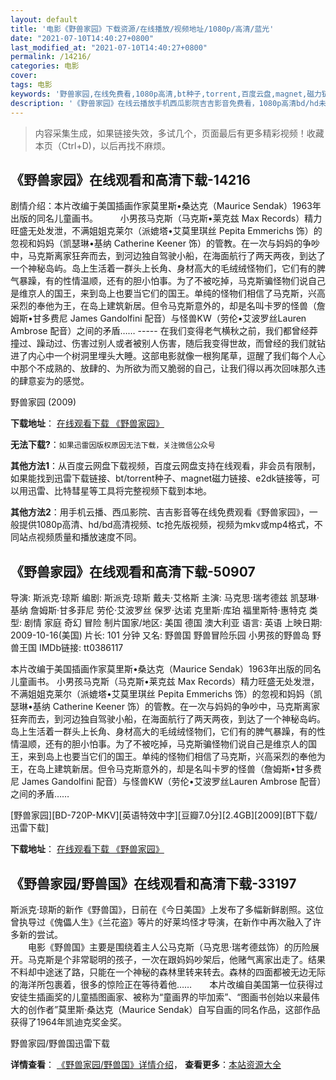 ```yaml
---
layout: default
title: '电影《野兽家园》下载资源/在线播放/视频地址/1080p/高清/蓝光'
date: "2021-07-10T14:40:27+0800"
last_modified_at: "2021-07-10T14:40:27+0800"
permalink: /14216/
categories: 电影
cover:
tags: 电影
keywords: '野兽家园,在线免费看,1080p高清,bt种子,torrent,百度云盘,magnet,磁力链,迅雷下载资源'
description: '《野兽家园》在线云播放手机西瓜影院吉吉影音免费看，1080p高清bd/hd未删减完整版和tc抢先枪版，mkv/mp4格式，附带bt/torrent种子、magnet/磁力链、百度云盘、网盘资源迅雷下载链接'
---
```


>内容采集生成，如果链接失效，多试几个，页面最后有更多精彩视频！收藏本页（Ctrl+D)，以后再找不麻烦。


## 《野兽家园》在线观看和高清下载-14216

剧情介绍：本片改编于美国插画作家莫里斯•桑达克（Maurice Sendak）1963年出版的同名儿童画书。  　　小男孩马克斯（马克斯•莱克兹 Max Records）精力旺盛无处发泄，不满姐姐克莱尔（派媲塔•艾莫里琪丝 Pepita Emmerichs 饰）的忽视和妈妈（凯瑟琳•基纳 Catherine Keener 饰）的管教。在一次与妈妈的争吵中，马克斯离家狂奔而去，到河边独自驾驶小船，在海面航行了两天两夜，到达了一个神秘岛屿。岛上生活着一群头上长角、身材高大的毛绒绒怪物们，它们有的脾气暴躁，有的性情温顺，还有的胆小怕事。为了不被吃掉，马克斯骗怪物们说自己是维京人的国王，来到岛上也要当它们的国王。单纯的怪物们相信了马克斯，兴高采烈的奉他为王，在岛上建筑新居。但令马克斯意外的，却是名叫卡罗的怪兽（詹姆斯•甘多费尼 James Gandolfini 配音）与怪兽KW（劳伦•艾波罗丝Lauren Ambrose 配音）之间的矛盾…… ----- 在我们变得老气横秋之前，我们都曾经莽撞过、躁动过、伤害过别人或者被别人伤害，随后我变得世故，而曾经的我们就钻进了内心中一个树洞里埋头大睡。这部电影就像一根狗尾草，逗醒了我们每个人心中那个不成熟的、放肆的、为所欲为而又脆弱的自己，让我们得以再次回味那久违的肆意妄为的感觉。


野兽家园 (2009)

**下载地址**： [在线观看下载 《野兽家园》](https://www.btbtdy.me/btdy/dy5353.html) 


**无法下载?**：`如果迅雷因版权原因无法下载，关注微信公众号 `

**其他方法1**：从百度云网盘下载视频，百度云网盘支持在线观看，非会员有限制，如果能找到迅雷下载链接、bt/torrent种子、magnet磁力链接、e2dk链接等，可以用迅雷、比特彗星等工具将完整视频下载到本地。

**其他方法2**：用手机云播、西瓜影院、吉吉影音等在线免费观看《野兽家园》，一般提供1080p高清、hd/bd高清视频、tc抢先版视频，视频为mkv或mp4格式，不同站点视频质量和播放速度不同。


## 《野兽家园》在线观看和高清下载-50907

导演: 斯派克·琼斯 编剧: 斯派克·琼斯 戴夫·艾格斯 主演: 马克思·瑞考德兹 凯瑟琳·基纳 詹姆斯·甘多菲尼 劳伦·艾波罗丝 保罗·达诺 克里斯·库珀 福里斯特·惠特克 类型: 剧情 家庭 奇幻 冒险 制片国家/地区: 美国 德国 澳大利亚 语言: 英语 上映日期: 2009-10-16(美国) 片长: 101 分钟 又名: 野兽国 野兽冒险乐园 小男孩的野兽岛 野兽王国 IMDb链接: tt0386117

本片改编于美国插画作家莫里斯•桑达克（Maurice Sendak）1963年出版的同名儿童画书。 小男孩马克斯（马克斯•莱克兹 Max Records）精力旺盛无处发泄，不满姐姐克莱尔（派媲塔•艾莫里琪丝 Pepita Emmerichs 饰）的忽视和妈妈（凯瑟琳•基纳 Catherine Keener 饰）的管教。在一次与妈妈的争吵中，马克斯离家狂奔而去，到河边独自驾驶小船，在海面航行了两天两夜，到达了一个神秘岛屿。岛上生活着一群头上长角、身材高大的毛绒绒怪物们，它们有的脾气暴躁，有的性情温顺，还有的胆小怕事。为了不被吃掉，马克斯骗怪物们说自己是维京人的国王，来到岛上也要当它们的国王。单纯的怪物们相信了马克斯，兴高采烈的奉他为王，在岛上建筑新居。但令马克斯意外的，却是名叫卡罗的怪兽（詹姆斯•甘多费尼 James Gandolfini 配音）与怪兽KW（劳伦•艾波罗丝Lauren Ambrose 配音）之间的矛盾……


[野兽家园][BD-720P-MKV][英语特效中字][豆瓣7.0分][2.4GB][2009][BT下载/迅雷下载]

**下载地址**： [在线观看下载 《野兽家园》](https://www.btdx8.com/torrent/where_the_wild_things_are_2009.html) 


## 《野兽家园/野兽国》在线观看和高清下载-33197

斯派克&middot;琼斯的新作《野兽国》，日前在《今日美国》上发布了多幅新鲜剧照。这位曾执导过《傀儡人生》《兰花盗》等片的好莱坞怪才导演，在新作中再次融入了许多新的尝试。<br />　　电影《野兽国》主要是围绕着主人公马克斯（马克思&middot;瑞考德兹饰）的历险展开。马克斯是个非常聪明的孩子，一次在跟妈妈吵架后，他赌气离家出走了。结果不料却中途迷了路，只能在一个神秘的森林里转来转去。森林的四面都被无边无际的海洋所包裹着，很多的惊险正在等待着他&hellip;…　　本片改编自美国第一位获得过安徒生插画奖的儿童插图画家、被称为“童画界的毕加索&rdquo;、&ldquo;图画书创始以来最伟大的创作者&rdquo;莫里斯&middot;桑达克（Maurice Sendak）自写自画的同名作品，这部作品获得了1964年凯迪克奖金奖。


野兽家园/野兽国迅雷下载

**详情查看**： [《野兽家园/野兽国》详情介绍](/movie/33197/)， **查看更多**：[本站资源大全](/movie/t/all/)

